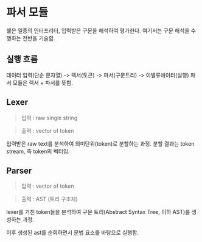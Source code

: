 
# 파서 모듈
쉘은 일종의 인터프리터, 입력받은 구문을 해석하여 평가한다.
여기서는 구문 해석을 수행하는 전반을 기술함.

## 실행 흐름

데이터 입력(단순 문자열) -> 렉서(토큰) -> 파서(구문트리) -> 이밸류에이터(실행)
파서 모듈은 렉서 + 파서를 뜻함.

## Lexer

>입력 : raw single string

>출력 : vector of token

입력받은 raw text를 분석하여 의미단위(token)로 분할하는 과정.
분할 결과는 token stream, 즉 token의 벡터임.

## Parser

>입력 : vector of token

>출력 : AST (트리 구조체)

lexer를 거친 token들을 분석하여 구문 트리(Abstract Syntax Tree, 이하 AST)를 생성하는 과정.

이후 생성된 ast를 순회하면서 문법 요소를 바탕으로 실행함.


